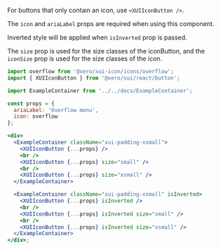 For buttons that only contain an icon, use `<XUIIconButton />`.

The `icon` and `ariaLabel` props are required when using this component.

Inverted style will be applied when `isInverted` prop is passed.

The `size` prop is used for the size classes of the iconButton, and the `iconSize` prop is used for the size classes of the icon.

```jsx harmony
import overflow from '@xero/xui-icon/icons/overflow';
import { XUIIconButton } from '@xero/xui/react/button';

import ExampleContainer from '../../docs/ExampleContainer';

const props = {
  ariaLabel: 'Overflow menu',
  icon: overflow
};

<div>
  <ExampleContainer className="xui-padding-xsmall">
    <XUIIconButton {...props} />
    <br />
    <XUIIconButton {...props} size="small" />
    <br />
    <XUIIconButton {...props} size="xsmall" />
  </ExampleContainer>

  <ExampleContainer className="xui-padding-xsmall" isInverted>
    <XUIIconButton {...props} isInverted />
    <br />
    <XUIIconButton {...props} isInverted size="small" />
    <br />
    <XUIIconButton {...props} isInverted size="xsmall" />
  </ExampleContainer>
</div>;
```
